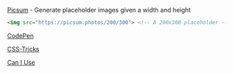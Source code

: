 [Picsum](https://picsum.photos/) - Generate placeholder images given a width and height
```HTML
<img src="https://picsum.photos/200/300"> <!-- A 200x300 placeholder -->
```

[CodePen](https://codepen.io/trending)

[CSS-Tricks](https://css-tricks.com/)

[Can I Use](https://caniuse.com/)
